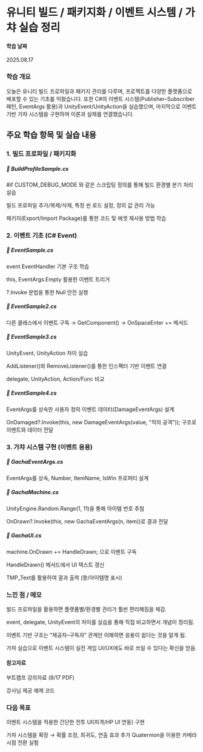 # 유니티 빌드 / 패키지화 / 이벤트 시스템 / 가챠 실습 정리

#### 학습 날짜
2025.08.17 

### 학습 개요

오늘은 유니티 빌드 프로파일과 패키지 관리를 다루며, 프로젝트를 다양한 플랫폼으로 배포할 수 있는 기초를 익혔습니다.
또한 C#의 이벤트 시스템(Publisher–Subscriber 패턴, EventArgs 활용)과 UnityEvent/UnityAction을 실습했으며, 마지막으로 이벤트 기반 가챠 시스템을 구현하며 이론과 실제를 연결했습니다.

## 주요 학습 항목 및 실습 내용
### 1. 빌드 프로파일 / 패키지화

##### 🔸 BuildProfileSample.cs

#if CUSTOM_DEBUG_MODE 와 같은 스크립팅 정의를 통해 빌드 환경별 분기 처리 실습

빌드 프로파일 추가/복제/삭제, 특정 씬 로드 설정, 정의 값 관리 가능

패키지(Export/Import Package)를 통한 코드 및 에셋 재사용 방법 학습

### 2. 이벤트 기초 (C# Event)

##### 🔸 EventSample.cs

event EventHandler 기본 구조 학습

this, EventArgs.Empty 활용한 이벤트 트리거

?.Invoke 문법을 통한 Null 안전 실행

##### 🔸 EventSample2.cs

다른 클래스에서 이벤트 구독 → GetComponent<EventSample>() → OnSpaceEnter += 메서드

##### 🔸 EventSample3.cs

UnityEvent, UnityAction 차이 실습

AddListener()와 RemoveListener()를 통한 인스펙터 기반 이벤트 연결

delegate, UnityAction, Action/Func<T> 비교

##### 🔸 EventSample4.cs

EventArgs를 상속한 사용자 정의 이벤트 데이터(DamageEventArgs) 설계

OnDamaged?.Invoke(this, new DamageEventArgs(value, "적의 공격")); 구조로 이벤트와 데이터 전달

### 3. 가챠 시스템 구현 (이벤트 응용)

##### 🔸 GachaEventArgs.cs

EventArgs를 상속, Number, ItemName, IsWin 프로퍼티 설계

##### 🔸 GachaMachine.cs

UnityEngine.Random.Range(1, 11)을 통해 아이템 번호 추첨

OnDrawn?.Invoke(this, new GachaEventArgs(n, item))로 결과 전달

##### 🔸 GachaUI.cs

machine.OnDrawn += HandleDrawn; 으로 이벤트 구독

HandleDrawn() 메서드에서 UI 텍스트 갱신

TMP_Text를 활용하여 결과 출력 (꽝/아이템명 표시)

### 느낀 점 / 메모

빌드 프로파일을 활용하면 플랫폼별/환경별 관리가 훨씬 편리해짐을 체감.

event, delegate, UnityEvent의 차이를 실습을 통해 직접 비교하면서 개념이 정리됨.

이벤트 기반 구조는 “제공자–구독자” 관계만 이해하면 응용이 쉽다는 것을 알게 됨.

가챠 실습으로 이벤트 시스템이 실전 게임 UI/UX에도 바로 쓰일 수 있다는 확신을 얻음.

#### 참고자료

부트캠프 강의자료 (8/17 PDF)

강사님 제공 예제 코드

### 다음 목표

이벤트 시스템을 적용한 간단한 전투 UI(피격/HP UI 연동) 구현

가챠 시스템을 확장 → 확률 조정, 희귀도, 연출 효과 추가
Quaternion을 이용한 카메라 시점 전환 실험
